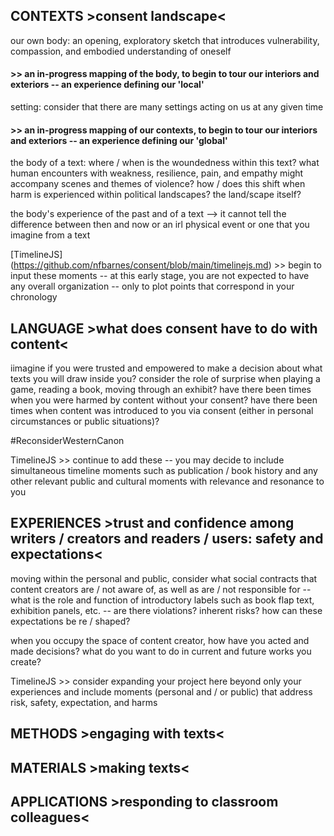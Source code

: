 
## CONTEXTS >consent landscape<
our own body: an opening, exploratory sketch that introduces vulnerability, compassion, and embodied understanding of oneself

#### >> an in-progress mapping of the body, to begin to tour our interiors and exteriors -- an experience defining our 'local'


setting: consider that there are many settings acting on us at any given time

#### >> an in-progress mapping of our contexts, to begin to tour our interiors and exteriors -- an experience defining our 'global'


the body of a text: where / when is the woundedness within this text? what human encounters with weakness, resilience, pain, and empathy might accompany scenes and themes of violence? how / does this shift when harm is experienced within political landscapes? the land/scape itself?

the body's experience of the past and of a text --> it cannot tell the difference between then and now or an irl physical event or one that you imagine from a text

[TimelineJS] (https://github.com/nfbarnes/consent/blob/main/timelinejs.md) >> begin to input these moments -- at this early stage, you are not expected to have any overall organization -- only to plot points that correspond in your chronology




## LANGUAGE >what does consent have to do with content<
iimagine if you were trusted and empowered to make a decision about what texts you will draw inside you? consider the role of surprise when playing a game, reading a book, moving through an exhibit? have there been times when you were harmed by content without your consent? have there been times when content was introduced to you via consent (either in personal circumstances or public situations)? 

#ReconsiderWesternCanon 

TimelineJS >> continue to add these -- you may decide to include simultaneous timeline moments such as publication / book history and any other relevant public and cultural moments with relevance and resonance to you




## EXPERIENCES >trust and confidence among writers / creators and readers / users: safety and expectations<

moving within the personal and public, consider what social contracts that content creators are / not aware of, as well as are / not responsible for -- what is the role and function of introductory labels such as book flap text, exhibition panels, etc. -- are there violations? inherent risks? how can these expectations be re / shaped?

when you occupy the space of content creator, how have you acted and made decisions? what do you want to do in current and future works you create?

TimelineJS >> consider expanding your project here beyond only your experiences and include moments (personal and / or public) that address risk, safety, expectation, and harms



## METHODS >engaging with texts<
## MATERIALS >making texts<
## APPLICATIONS >responding to classroom colleagues<
